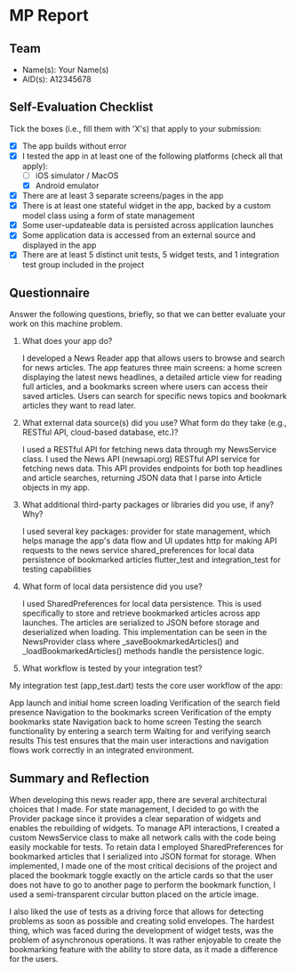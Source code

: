 # MP Report

## Team

- Name(s): Your Name(s)
- AID(s): A12345678

## Self-Evaluation Checklist

Tick the boxes (i.e., fill them with 'X's) that apply to your submission:

- [X] The app builds without error
- [X] I tested the app in at least one of the following platforms (check all that apply):
  - [ ] iOS simulator / MacOS
  - [X] Android emulator
- [X] There are at least 3 separate screens/pages in the app
- [X] There is at least one stateful widget in the app, backed by a custom model class using a form of state management
- [X] Some user-updateable data is persisted across application launches
- [X] Some application data is accessed from an external source and displayed in the app
- [X] There are at least 5 distinct unit tests, 5 widget tests, and 1 integration test group included in the project

## Questionnaire

Answer the following questions, briefly, so that we can better evaluate your work on this machine problem.

1. What does your app do?

   I developed a News Reader app that allows users to browse and search for news articles. The app features three main screens: a home screen displaying the latest news headlines, a detailed article view for reading full articles, and a bookmarks screen where users can access their saved articles. Users can search for specific news topics and bookmark articles they want to read later.

2. What external data source(s) did you use? What form do they take (e.g., RESTful API, cloud-based database, etc.)?

   I used a RESTful API for fetching news data through my NewsService class. I used the News API (newsapi.org) RESTful API service for fetching news data. This API provides endpoints for both top headlines and article searches, returning JSON data that I parse into Article objects in my app.

3. What additional third-party packages or libraries did you use, if any? Why?

   I used several key packages:
provider for state management, which helps manage the app's data flow and UI updates
http for making API requests to the news service
shared_preferences for local data persistence of bookmarked articles
flutter_test and integration_test for testing capabilities

4. What form of local data persistence did you use?

   I used SharedPreferences for local data persistence. This is used specifically to store and retrieve bookmarked articles across app launches. The articles are serialized to JSON before storage and deserialized when loading. This implementation can be seen in the NewsProvider class where _saveBookmarkedArticles() and _loadBookmarkedArticles() methods handle the persistence logic.

5. What workflow is tested by your integration test?

  My integration test (app_test.dart) tests the core user workflow of the app:

App launch and initial home screen loading
Verification of the search field presence
Navigation to the bookmarks screen
Verification of the empty bookmarks state
Navigation back to home screen
Testing the search functionality by entering a search term
Waiting for and verifying search results
This test ensures that the main user interactions and navigation flows work correctly in an integrated environment.

## Summary and Reflection

When developing this news reader app, there are several architectural choices that I made. For state management, I decided to go with the Provider package since it provides a clear separation of widgets and enables the rebuilding of widgets. To manage API interactions, I created a custom NewsService class to make all network calls with the code being easily mockable for tests. To retain data I employed SharedPreferences for bookmarked articles that I serialized into JSON format for storage. When implemented, I made one of the most critical decisions of the project and placed the bookmark toggle exactly on the article cards so that the user does not have to go to another page to perform the bookmark function, I used a semi-transparent circular button placed on the article image. 

I also liked the use of tests as a driving force that allows for detecting problems as soon as possible and creating solid envelopes. The hardest thing, which was faced during the development of widget tests, was the problem of asynchronous operations. It was rather enjoyable to create the bookmarking feature with the ability to store data, as it made a difference for the users.

